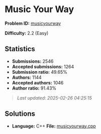 # Music Your Way

**Problem ID:** [musicyourway](https://open.kattis.com/problems/musicyourway)

**Difficulty:** 2.2 (Easy)

## Statistics

- **Submissions:** 2546
- **Accepted submissions:** 1264
- **Submission ratio:** 49.65%
- **Authors:** 1144
- **Accepted authors:** 1046
- **Author ratio:** 91.43%

> *Last updated: 2025-02-26 04:25:15*

## Solutions

- **Language:** C++
  **File:** [musicyourway.cpp](./musicyourway.cpp)
